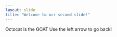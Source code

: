 ```yaml
---
layout: slide
title: "Welcome to our second slide!"
---
```

Octocat is the GOAT
Use the left arrow to go back!
